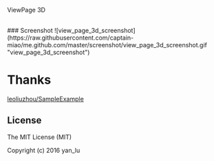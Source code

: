ViewPage 3D


<br/>
### Screenshot  
![view_page_3d_screenshot](https://raw.githubusercontent.com/captain-miao/me.github.com/master/screenshot/view_page_3d_screenshot.gif "view_page_3d_screenshot")


# Thanks
[leoliuzhou/SampleExample](https://github.com/leoliuzhou/SampleExample)


## License

The MIT License (MIT)

Copyright (c) 2016 yan_lu
